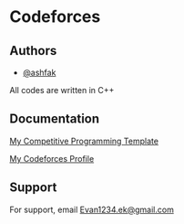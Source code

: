 # Codeforces

## Authors

- [@ashfak](https://www.github.com/Ashfak-Hossain)

All codes are written in C++
## Documentation

[My Competitive Programming Template](https://github.com/Ashfak-Hossain/Competitive-Programming-Template)

[My Codeforces Profile](https://codeforces.com/profile/Berlin11)

## Support

For support, email Evan1234.ek@gmail.com


